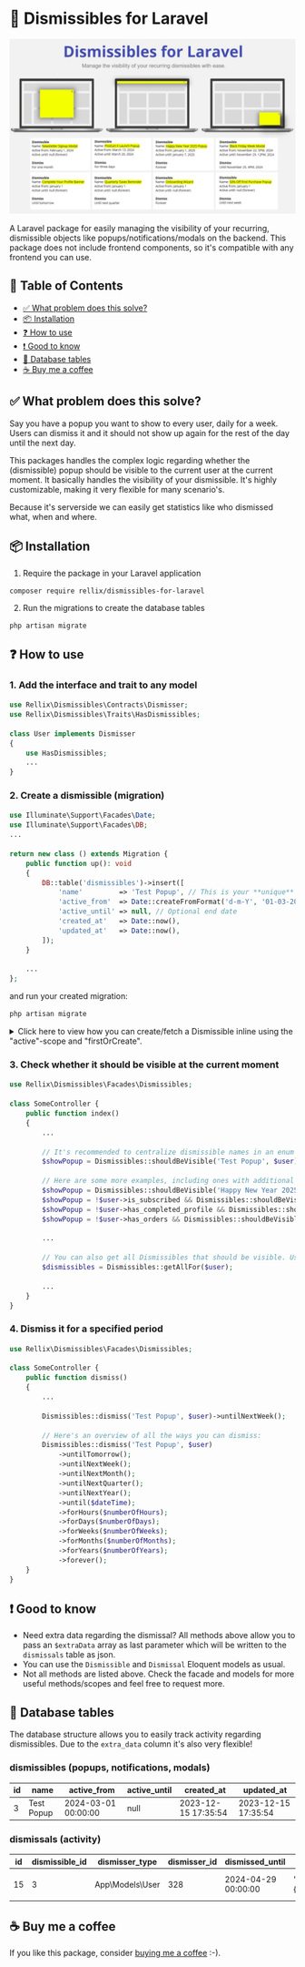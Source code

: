 # 📣 Dismissibles for Laravel

![Dismissibles for Laravel](./images/dismissibles-for-laravel.jpg)

A Laravel package for easily managing the visibility of your recurring, dismissible objects like popups/notifications/modals on the backend. This package does not include frontend components, so it's compatible with any frontend you can use.

## 📕 Table of Contents

- [✅ What problem does this solve?](#--what-problem-does-this-solve-)
- [📦 Installation](#---installation)
- [❓ How to use](#--how-to-use)
- [❗ Good to know](#--good-to-know)
- [💾 Database tables](#---database-tables)
- [☕ Buy me a coffee](#--buy-me-a-coffee)

## ✅ What problem does this solve?
Say you have a popup you want to show to every user, daily for a week. Users can dismiss it and it should not show up again for the rest of the day until the next day.

This packages handles the complex logic regarding whether the (dismissible) popup should be visible to the current user at the current moment. It basically handles the visibility of your dismissible. It's highly customizable, making it very flexible for many scenario's.

Because it's serverside we can easily get statistics like who dismissed what, when and where.

## 📦 Installation
1. Require the package in your Laravel application
```shell
composer require rellix/dismissibles-for-laravel
```

2. Run the migrations to create the database tables
```shell
php artisan migrate
```

## ❓ How to use

### 1. Add the interface and trait to any model
```php
use Rellix\Dismissibles\Contracts\Dismisser;
use Rellix\Dismissibles\Traits\HasDismissibles;

class User implements Dismisser
{
    use HasDismissibles;
    ...
}

```

### 2. Create a dismissible (migration)
```php
use Illuminate\Support\Facades\Date;
use Illuminate\Support\Facades\DB;
...

return new class () extends Migration {
    public function up(): void
    {
        DB::table('dismissibles')->insert([
            'name'         => 'Test Popup', // This is your **unique** identifier
            'active_from'  => Date::createFromFormat('d-m-Y', '01-03-2024'),
            'active_until' => null, // Optional end date
            'created_at'   => Date::now(),
            'updated_at'   => Date::now(),
        ]);
    }
    
    ...
};
```

and run your created migration:
```php
php artisan migrate
```

<details>

<summary>Click here to view how you can create/fetch a Dismissible inline using the "active"-scope and "firstOrCreate".</summary>

```php
Dismissible::active()->firstOrCreate(
    ['name' => 'Test Popup'], 
    [
        'active_from'  => Date::createFromFormat('d-m-Y', '01-03-2024'),
        'active_until' => null,
        'created_at'   => Date::now(),
        'updated_at'   => Date::now(),
    ]
);
```

</details>

### 3. Check whether it should be visible at the current moment
```php
use Rellix\Dismissibles\Facades\Dismissibles;

class SomeController {
    public function index()
    {
        ...
    
        // It's recommended to centralize dismissible names in an enum (or config)
        $showPopup = Dismissibles::shouldBeVisible('Test Popup', $user);
        
        // Here are some more examples, including ones with additional conditionals:
        $showPopup = Dismissibles::shouldBeVisible('Happy New Year 2025 Popup', $user);
        $showPopup = !$user->is_subscribed && Dismissibles::shouldBeVisible('Newsletter signup modal', $user);
        $showPopup = !$user->has_completed_profile && Dismissibles::shouldBeVisible('Complete your profile notification', $user);
        $showPopup = !$user->has_orders && Dismissibles::shouldBeVisible('50% Off First Purchase Popup', $user);
        
        ...
        
        // You can also get all Dismissibles that should be visible. Useful for performance reasons.
        $dismissibles = Dismissibles::getAllFor($user);
        
        ...
    }
}
```

### 4. Dismiss it for a specified period
```php
use Rellix\Dismissibles\Facades\Dismissibles;

class SomeController {
    public function dismiss()
    {
        ...
        
        Dismissibles::dismiss('Test Popup', $user)->untilNextWeek();
        
        // Here's an overview of all the ways you can dismiss:
        Dismissibles::dismiss('Test Popup', $user)
            ->untilTomorrow();
            ->untilNextWeek();
            ->untilNextMonth();
            ->untilNextQuarter();
            ->untilNextYear();
            ->until($dateTime);
            ->forHours($numberOfHours);
            ->forDays($numberOfDays);
            ->forWeeks($numberOfWeeks);
            ->forMonths($numberOfMonths);
            ->forYears($numberOfYears);
            ->forever();
    }
}
```

## ❗ Good to know
- Need extra data regarding the dismissal? All methods above allow you to pass an `$extraData` array as last parameter which will be written to the `dismissals` table as json.
- You can use the `Dismissible` and `Dismissal` Eloquent models as usual.
- Not all methods are listed above. Check the facade and models for more useful methods/scopes and feel free to request more.

## 💾 Database tables
The database structure allows you to easily track activity regarding dismissibles. Due to the `extra_data` column it's also very flexible!

### dismissibles (popups, notifications, modals)
| id | name       | active_from         | active_until | created_at          | updated_at          |
|----|------------|---------------------|--------------|---------------------|---------------------|
| 3  | Test Popup | 2024-03-01 00:00:00 | null         | 2023-12-15 17:35:54 | 2023-12-15 17:35:54 |


### dismissals (activity)
| id | dismissible_id | dismisser_type  | dismisser_id | dismissed_until     | extra_data                   | created_at          | updated_at          |
|----|----------------|-----------------|--------------|---------------------|------------------------------|---------------------|---------------------|
| 15 | 3              | App\Models\User | 328          | 2024-04-29 00:00:00 | "{\"route\":\"home.index\"}" | 2024-04-28 17:35:54 | 2024-04-28 17:35:54 |

## ☕ Buy me a coffee
If you like this package, consider [buying me a coffee](https://www.paypal.com/donate/?business=E6QBKXWLXMD92&no_recurring=1&item_name=Buy+me+a+coffee&currency_code=EUR) :-).
